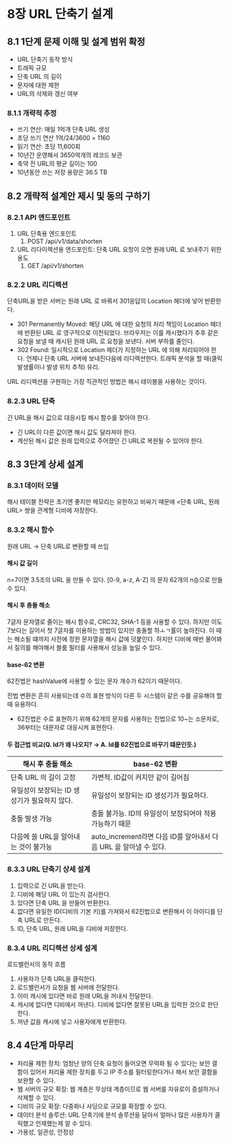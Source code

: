 # 8장 URL 단축기 설계

## 8.1 1단계 문제 이해 및 설계 범위 확정

- URL 단축기 동작 방식
- 트래픽 규모
- 단축 URL 의 길이
- 문자에 대한 제한
- URL의 삭제와 갱신 여부

### 8.1.1 개략적 추정

- 쓰기 연산: 매일 1억개 단축 URL 생성
- 초당 쓰기 연산 1억/24/3600 = 1160
- 읽기 연산: 초당 11,600회
- 10년간 운영해서 3650억개의 레코드 보관
- 축약 전 URL의 평균 길이는 100
- 10년동안 쓰는 저장 용량은 36.5 TB

## 8.2 개략적 설계안 제시 및 동의 구하기

### 8.2.1 API 엔드포인트

1. URL 단축용 엔드포인트 
    1. POST /api/v1/data/shorten
2. URL 리다이렉션용 엔드포인트: 단축 URL 요청이 오면 원래 URL 로 보내주기 위한 용도
    1. GET /api/v1/shorten

### 8.2.2 URL 리디렉션

단축URL을 받은 서버는 원래 URL 로 바꿔서 301응답의 Location 헤더에 넣어 반환한다.

- 301 Permanently Moved: 해당 URL 에 대한 요청의 처리 책임이 Location 헤더에 반환된 URL 로 영구적으로 이전되었다. 브라우저는 이를 캐시했다가 추후 같은 요청을 보낼 때 캐시된 원래 URL 로 요청을 보낸다. 서버 부하를 줄인다.
- 302 Found: 일시적으로 Location 헤더가 지정하는 URL 에 의해 처리되어야 한다. 언제나 단축 URL 서버에 보내진다음에 리디렉션한다. 트래픽 분석을 할 때(클릭 발생률이나 발생 위치 추적) 유리.

URL 리디렉션을 구현하는 가장 직관적인 방법은 해시 테이블을 사용하는 것이다.

### 8.2.3 URL 단축

긴 URL을 해시 값으로 대응시킬 해시 함수를 찾아야 한다.

- 긴 URL이 다른 값이면 해시 값도 달라져야 한다.
- 계산된 해시 값은 원래 입력으로 주어졌던 긴 URL로 복원될 수 있어야 한다.

## 8.3 3단계 상세 설계

### 8.3.1 데이터 모델

해시 테이블 전략은 초기엔 좋지만 메모리는 유한하고 비싸기 때문에 <단축 URL, 원래 URL> 쌍을 관계형 디비에 저장한다.

### 8.3.2 해시 함수

원래 URL → 단축 URL로 변환할 때 쓰임 

#### 해시 값 길이 

n=7이면 3.5조의 URL 을 만들 수 있다. [0-9, a-z, A-Z] 의 문자 62개의 n승으로 만들 수 있다.

#### 해시 후 충돌 해소 

7글자 문자열로 줄이는 해시 함수로, CRC32, SHA-1 등을 사용할 수 있다. 하지만 이도 7보다는 길어서 첫 7글자를 이용하는 방법이 있지만 충돌할 하ㅗㄱ률이 높아진다. 이 때는 해소될 떄까지 사전에 정한 문자열을 해시 값에 덧붙인다. 하지만 디비에 매번 물어봐서 질의를 해야해서 블룸 필터를 사용해서 성능을 높일 수 있다.

#### base-62 변환 

62진법은 hashValue에 사용할 수 있는 문자 개수가 62이기 때문이다.

진법 변환은 흔히 사용되는데 수의 표현 방식이 다른 두 시스템이 같은 수를 공유해야 할 때 유용하다.

- 62진법은 수로 표현하기 위해 62개의 문자를 사용하는 진법으로 10~는 소문자로, 36부터는 대문자로 대응시켜 표현한다.

#### 두 접근법 비교(Q. Id가 왜 나오지? → A. Id를 62진법으로 바꾸기 떄문인듯.)

| 해시 후 충돌 해소 | base-62 변환 |
| --- | --- |
| 단축 URL 의 길이 고정 | 가변적. ID값이 커지만 같이 길어짐 |
| 유일성이 보장되는 ID 생성기가 필요하지 않다. | 유일성이 보장되는 ID 생성기가 필요하다. |
| 충돌 발생 가능 | 충돌 불가능. ID의 유일성이 보장되어야 적용 가능하기 때문  |
| 다음에 쓸 URL을 알아내는 것이 불가능 | auto_increment라면 다음 ID를 알아내서 다음 URL 을 알아낼 수 있다. |

### 8.3.3 URL 단축기 상세 설계

1. 입력으로 긴 URL을 받는다.
2. 디비에 해당 URL 이 있는지 검사한다.
3. 있다면 단축 URL 을 만들어 반환한다.
4. 없다면 유일한 ID(디비의 기본 키)를 가져와서 62진법으로 변환해서 이 아이디를 단축 URL로 만든다.
5. ID, 단축 URL, 원래 URL을 디비에 저장한다.

### 8.3.4 URL 리디렉션 상세 설계

로드밸런서의 동작 흐름

1. 사용자가 단축 URL을 클릭한다.
2. 로드밸런서가 요청을 웹 서버에 전달한다.
3. 이미 캐시에 있다면 바로 원래 URL을 꺼내서 전달한다.
4. 캐시에 없다면 디비에서 꺼낸다. 디비에 없다면 잘못된 URL을 입력한 것으로 판단한다.
5. 꺼낸 값을 캐시에 넣고 사용자에게 반환한다.

## 8.4 4단계 마무리

- 처리율 제한 장치: 엄청난 양의 단축 요청이 들어오면 무력화 될 수 있다는 보안 결함이 있어서 처리율 제한 장치를 두고 IP 주소를 필터링한다거나 해서 보안 결함을 보완할 수 있다.
- 웹 서버의 규모 확장: 웹 계층은 무상태 계층이므로 웹 서버를 자유로이 증설하거나 삭제할 수 있다.
- 디비의 규모 확장: 다중화나 샤딩으로 규모를 확장할 수 있다.
- 데이터 분석 솔루션: URL 단축기에 분석 솔루션을 달아서 얼마나 많은 사용자가 클릭했고 언제했는제 알 수 있다.
- 가용성, 일관성, 안정성

